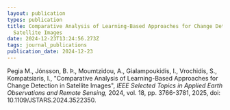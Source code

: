 ```yaml
---
layout: publication
types: publication
title: Comparative Analysis of Learning-Based Approaches for Change Detection in
  Satellite Images
date: 2024-12-23T13:24:56.273Z
tags: journal_publications
publication_date: 2024-12-23
---
```

<!--StartFragment-->

Pegia M., Jónsson, B. Þ., Moumtzidou, A., Gialampoukidis, I., Vrochidis, S., Kompatsiaris, I., "Comparative Analysis of Learning-Based Approaches for Change Detection in Satellite Images", *IEEE Selected Topics in Applied Earth Observations and Remote Sensing,* 2024, vol. 18, pp. 3766-3781, 2025, doi: 10.1109/JSTARS.2024.3522350.